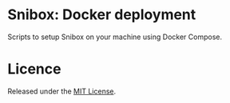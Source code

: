 # Snibox: Docker deployment
Scripts to setup Snibox on your machine using Docker Compose.

# Licence
Released under the [MIT License](https://opensource.org/licenses/MIT).
